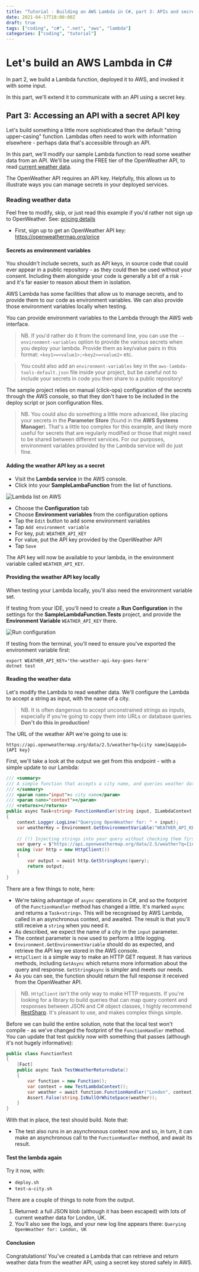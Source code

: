 ```yaml
---
title: "Tutorial - Building an AWS Lambda in C#, part 3: APIs and secrets"
date: 2021-04-17T18:00:00Z
draft: true
tags: ["coding", "c#", ".net", "aws", "lambda"]
categories: ["coding", "tutorial"]
---
```


# Let's build an AWS Lambda in C#

In part 2, we build a Lambda function, deployed it to AWS, and invoked it with some input.

In this part, we'll extend it to communicate with an API using a secret key.

## Part 3: Accessing an API with a secret API key

Let's build something a little more sophisticated than the default "string upper-casing" function. Lambdas often need to work with information elsewhere - perhaps data that's accessible through an API.

In this part, we'll modify our sample Lambda function to read some weather data from an API. We'll be using the FREE tier of the OpenWeather API, to read [current weather data](https://openweathermap.org/current).

The OpenWeather API requires an API key. Helpfully, this allows us to illustrate ways you can manage secrets in your deployed services.

### Reading weather data

Feel free to modify, skip, or just read this example if you'd rather not sign up to OpenWeather. See: [pricing details](https://openweathermap.org/price)

* First, sign up to get an OpenWeather API key: https://openweathermap.org/price

#### Secrets as environment variables

You shouldn't include secrets, such as API keys, in source code that could ever appear in a public repository - as they could then be used without your consent. Including them alongside your code is generally a bit of a risk - and it's far easier to reason about them in isolation.

AWS Lambda has some facilities that allow us to manage secrets, and to provide them to our code as environment variables. We can also provide those environment variables locally when testing.

You can provide environment variables to the Lambda through the AWS web interface.

> NB. If you'd rather do it from the command line, you can use the `--environment-variables` option to provide the various secrets when you deploy your lambda. Provide them as key/value pairs in this format: `<key1>=<value1>;<key2>=<value2>` etc.

> You could also add an `environment-variables` key in the `aws-lambda-tools-default.json` file inside your project, but be careful not to include your secrets in code you then share to a public repository!

The sample project relies on manual (click-ops) configuration of the secrets through the AWS console, so that they don't have to be included in the deploy script or json configuration files.

> NB. You could also do something a little more advanced, like placing your secrets in the **Parameter Store** (found in the **AWS Systems Manager**). That's a little too complex for this example, and likely more useful for secrets that are regularly modified or those that might need to be shared between different services. For our purposes, environment variables provided by the Lambda service will do just fine.

#### Adding the weather API key as a secret

* Visit the **Lambda service** in the AWS console.
* Click into your **SampleLambaFunction** from the list of functions.

![Lambda list on AWS](/csharp-aws-lambda-tutorial/005-lambda-listed.png)

* Choose the **Configuration** tab
* Choose **Environment variables** from the configuration options
* Tap the `Edit` button to add some environment variables
* Tap `Add environment variable`
* For key, put: `WEATHER_API_KEY`
* For value, put the API key provided by the OpenWeather API
* Tap `Save`

The API key will now be available to your lambda, in the environment variable called `WEATHER_API_KEY`.

#### Providing the weather API key locally

When testing your Lambda locally, you'll also need the environment variable set.

If testing from your IDE, you'll need to create a **Run Configuration** in the settings for the **SampleLambdaFunction.Tests** project, and provide the **Environment Variable** `WEATHER_API_KEY` there.

![Run configuration](/csharp-aws-lambda-tutorial/003.5-run-configuration.png)

If testing from the terminal, you'll need to ensure you've exported the environment variable first:

```
export WEATHER_API_KEY='the-weather-api-key-goes-here'
dotnet test
```

#### Reading the weather data

Let's modify the Lambda to read weather data. We'll configure the Lambda to accept a string as input, with the name of a city.

> NB. It is often dangerous to accept unconstrained strings as inputs, especially if you're going to copy them into URLs or database queries. **Don't do this in production!**

The URL of the weather API we're going to use is:

```url
https://api.openweathermap.org/data/2.5/weather?q={city name}&appid={API key}
```

First, we'll take a look at the output we get from this endpoint - with a simple update to our Lambda:

```csharp
/// <summary>
/// A simple function that accepts a city name, and queries weather data for that city.
/// </summary>
/// <param name="input">a city name</param>
/// <param name="context"></param>
/// <returns></returns>
public async Task<string> FunctionHandler(string input, ILambdaContext context)
{
	context.Logger.LogLine("Querying OpenWeather for: " + input);
	var weatherKey = Environment.GetEnvironmentVariable("WEATHER_API_KEY");
	
	// (!) Injecting strings into your query without checking them first is dangerous. Don't do it in production!
	var query = $"https://api.openweathermap.org/data/2.5/weather?q={input}&appid={weatherKey}";
	using (var http = new HttpClient())
	{
		var output = await http.GetStringAsync(query);
		return output;
	}
}
```

There are a few things to note, here:

* We're taking advantage of `async` operations in C#, and so the footprint of the `FunctionHandler` method has changed a little. It's marked `async` and returns a `Task<string>`. This will be recognised by AWS Lambda, called in an asynchronous context, and awaited. The result is that you'll still receive a `string` when you need it.
* As described, we expect the name of a city in the `input` parameter.
* The context parameter is now used to perform a little logging.
* `Environment.GetEnvironmentVariable` should do as expected, and retrieve the API key we stored in the AWS console.
* `HttpClient` is a simple way to make an HTTP GET request. It has various methods, including `GetAsync` which returns more information about the query and response. `GetStringAsync` is simpler and meets our needs.
* As you can see, the function should return the full response it received from the OpenWeather API.

> NB. `HttpClient` isn't the only way to make HTTP requests. If you're looking for a library to build queries that can map query content and responses between JSON and C# object classes, I highly recommend [RestSharp](https://restsharp.dev/). It's pleasant to use, and makes complex things simple.

Before we can build the entire solution, note that the local test won't compile - as we've changed the footprint of the `FunctionHandler` method. You can update that test quickly now with something that passes (although it's not hugely informative):

```csharp
public class FunctionTest
{
	[Fact]
	public async Task TestWeatherReturnsData()
	{
		var function = new Function();
		var context = new TestLambdaContext();
		var weather = await function.FunctionHandler("London", context);
		Assert.False(string.IsNullOrWhiteSpace(weather));
	}
}
```

With that in place, the test should build. Note that:

* The test also runs in an asynchronous context now and so, in turn, it can make an asynchronous call to the `FunctionHandler` method, and await its result.

#### Test the lambda again

Try it now, with:

* `deploy.sh`
* `test-a-city.sh`

There are a couple of things to note from the output.

1. Returned: a full JSON blob (although it has been escaped) with lots of current weather data for London, UK.
2. You'll also see the logs, and your new log line appears there:
   `Querying OpenWeather for: London, UK`

#### Conclusion

Congratulations! You've created a Lambda that can retrieve and return weather data from the weather API, using a secret key stored safely in AWS.